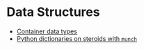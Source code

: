 # Data Structures

- [Container data types](https://towardsdatascience.com/6-python-container-data-types-you-should-know-81dad6c4f61d)
- [Python dictionaries on steroids with `munch`](https://github.com/Infinidat/munch)